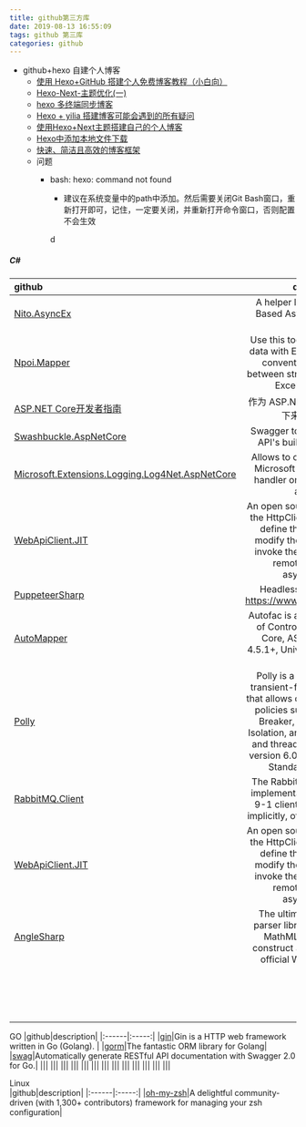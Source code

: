 ```yaml
---
title: github第三方库
date: 2019-08-13 16:55:09
tags: github 第三库
categories: github
---
```


- github+hexo 自建个人博客
    - [使用 Hexo+GitHub 搭建个人免费博客教程（小白向）](https://zhuanlan.zhihu.com/p/60578464)
    - [Hexo-Next-主题优化(一)](https://www.jianshu.com/p/3ff20be8574c)
    - [hexo 多终端同步博客](https://www.jianshu.com/p/1ae341483683?utm_campaign=hugo&utm_medium=reader_share&utm_content=note&utm_source=weixin-friends)
    - [Hexo + yilia 搭建博客可能会遇到的所有疑问](http://www.54tianzhisheng.cn/2017/12/18/hexo-yilia/)
    - [使用Hexo+Next主题搭建自己的个人博客](https://www.jianshu.com/p/a9e0b95f57a5)
    - [Hexo中添加本地文件下载](https://esbi.com.cn/2018/04/07/Hexo%E4%B8%AD%E6%B7%BB%E5%8A%A0%E6%9C%AC%E5%9C%B0%E6%96%87%E4%BB%B6%E4%B8%8B%E8%BD%BD/)
    - [快速、简洁且高效的博客框架](https://hexo.io/zh-cn/docs/commands.html)
    - 问题
        - bash: hexo: command not found
            - 建议在系统变量中的path中添加。然后需要关闭Git Bash窗口，重新打开即可，记住，一定要关闭，并重新打开命令窗口，否则配置不会生效
        
            d

##### C#
|github|description|
|:------|:-----:|
|[Nito.AsyncEx](https://www.nuget.org/packages/Nito.AsyncEx)|A helper library for the Task-Based Asynchronous Pattern (TAP).|
|[Npoi.Mapper](https://github.com/donnytian/Npoi.Mapper)|Use this tool to import or export data with Excel file. The tool is a convention based mapper between strong typed object and Excel data via NPOI.|
|[ASP.NET Core开发者指南](https://github.com/dot-nethub/AspNetCore-Developer-Roadmap/blob/master/ReadMe.zh-Hans.md)|作为 ASP.NET Core 开发者，我接下来应该学习什么|
|[Swashbuckle.AspNetCore](https://github.com/domaindrivendev/Swashbuckle.AspNetCore)|Swagger tools for documenting API's built on ASP.NET Core|
|[Microsoft.Extensions.Logging.Log4Net.AspNetCore](https://github.com/huorswords/Microsoft.Extensions.Logging.Log4Net.AspNetCore)|Allows to configure Log4net as Microsoft Extensions Logging handler on any ASP.NET Core application|
|[WebApiClient.JIT](https://github.com/dotnetcore/WebApiClient)|An open source project based on the HttpClient. You only need to define the c# interface and modify the related features to invoke the client library of the remote http interface asynchronously.|
|[PuppeteerSharp](https://github.com/kblok/puppeteer-sharp)|Headless Chrome .NET API https://www.puppeteersharp.com|
|[AutoMapper](https://autofac.org/)|Autofac is an addictive Inversion of Control container for .NET Core, ASP.NET Core, .NET 4.5.1+, Universal Windows apps, and more.|
|[Polly](https://github.com/App-vNext/Polly)|Polly is a .NET resilience and transient-fault-handling library that allows developers to express policies such as Retry, Circuit Breaker, Timeout, Bulkhead Isolation, and Fallback in a fluent and thread-safe manner. From version 6.0.1, Polly targets .NET Standard 1.1 and 2.0+.|
|[RabbitMQ.Client](https://www.rabbitmq.com/dotnet.html)|The RabbitMQ .NET client is an implementation of an AMQP 0-9-1 client library for C# (and, implicitly, other .NET languages).|
|[WebApiClient.JIT](https://github.com/dotnetcore/WebApiClient)|An open source project based on the HttpClient. You only need to define the c# interface and modify the related features to invoke the client library of the remote http interface asynchronously.|
|[AngleSharp](https://github.com/AngleSharp/AngleSharp)|The ultimate angle brackets parser library parsing HTML5, MathML, SVG and CSS to construct a DOM based on the official W3C specifications|
|[]()||
|[]()||
|[]()||
|[]()||
|[]()||
|[]()||
|[]()||
|[]()||
|[]()||
|[]()||
|[]()||
|[]()||
|[]()||
|[]()||
|[]()||
|[]()||


GO
|github|description|
|:------|:-----:|
|[gin](https://github.com/gin-gonic/gin)|Gin is a HTTP web framework written in Go (Golang). |
|[gorm](https://github.com/jinzhu/gorm)|The fantastic ORM library for Golang|
|[swag](https://github.com/swaggo/swag)|Automatically generate RESTful API documentation with Swagger 2.0 for Go.|
|[]()||
|[]()||
|[]()||
|[]()||
|[]()||
|[]()||
|[]()||
|[]()||
|[]()||
|[]()||
|[]()||
|[]()||
|[]()||

Linux  
|github|description|
|:------|:-----:|
|[oh-my-zsh](https://github.com/robbyrussell/oh-my-zsh)|A delightful community-driven (with 1,300+ contributors) framework for managing your zsh configuration|

